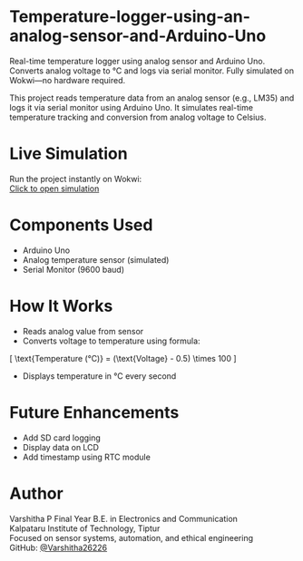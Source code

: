 # Temperature-logger-using-an-analog-sensor-and-Arduino-Uno
Real-time temperature logger using analog sensor and Arduino Uno. Converts analog voltage to °C and logs via serial monitor. Fully simulated on Wokwi—no hardware required.

This project reads temperature data from an analog sensor (e.g., LM35) and logs it via serial monitor using Arduino Uno. It simulates real-time temperature tracking and conversion from analog voltage to Celsius.

# Live Simulation
Run the project instantly on Wokwi:  
[Click to open simulation](https://wokwi.com/projects/440159173939262465)

# Components Used
- Arduino Uno
- Analog temperature sensor (simulated)
- Serial Monitor (9600 baud)

# How It Works
- Reads analog value from sensor
- Converts voltage to temperature using formula:
  

\[
  \text{Temperature (°C)} = (\text{Voltage} - 0.5) \times 100
  \]


- Displays temperature in °C every second
  
# Future Enhancements
- Add SD card logging
- Display data on LCD
- Add timestamp using RTC module

# Author

Varshitha P
Final Year B.E. in Electronics and Communication  
Kalpataru Institute of Technology, Tiptur  
Focused on sensor systems, automation, and ethical engineering  
GitHub: [@Varshitha26226](https://github.com/Varshitha26226)
